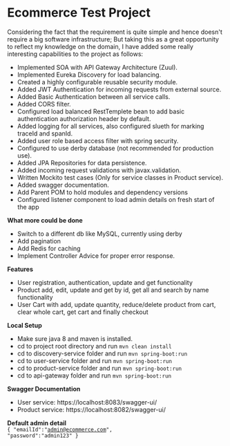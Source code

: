 <h1>Ecommerce Test Project</h1>

Considering the fact that the requirement is quite simple and hence doesn't 
require a big software infrastructure; But taking this as a great opportunity 
to reflect my knowledge on the domain, I have added some really interesting capabilities to the project as follows:
<br/>
<ul>
<li>Implemented SOA with API Gateway Architecture (Zuul).</li>
<li>Implemented Eureka Discovery for load balancing.</li>
<li>Created a highly configurable reusable security module.</li>
<li>Added JWT Authentication for incoming requests from external source.</li>
<li>Added Basic Authentication between all service calls.</li>
<li>Added CORS filter.</li>
<li>Configured load balanced RestTemplete bean to add basic authentication authorization header by default.</li>
<li>Added logging for all services, also configured slueth for marking traceId and spanId.</li>
<li>Added user role based access filter with spring security.</li>
<li>Configured to use derby database (not recommended for production use).</li>
<li>Added JPA Repositories for data persistence.</li>
<li>Added incoming request validations with javax.validation.</li>
<li>Written Mockito test cases (Only for service classes in Product service).</li>
<li>Added swagger documentation.</li>
<li>Add Parent POM to hold modules and dependency versions</li>
<li>Configured listener component to load admin details on fresh start of the app</li>
</ul>

**What more could be done**
<ul>
<li>Switch to a different db like MySQL, currently using derby</li>
<li>Add pagination</li>
<li>Add Redis for caching</li>
<li>Implement Controller Advice for proper error response.</li>
</ul>

**Features**
<ul>
<li>User registration, authentication, update and get functionality</li>
<li>Product add, edit, update and get by id, get all and search by name functionality</li>
<li>User Cart with add, update quantity, reduce/delete product from cart, clear whole cart, get cart and finally checkout</li>
</ul>

**Local Setup**
<ul>
<li>Make sure java 8 and maven is installed.</li>
<li>cd to project root directory and run <code>mvn clean install</code> </li>
<li>cd to discovery-service folder and run <code>mvn spring-boot:run</code></li>
<li>cd to user-service folder and run <code>mvn spring-boot:run</code></li>
<li>cd to product-service folder and run <code>mvn spring-boot:run</code></li>
<li>cd to api-gateway folder and run <code>mvn spring-boot:run</code></li>
</ul>

**Swagger Documentation**
<ul>
<li>User service: <a target="_blank">https://localhost:8083/swagger-ui/</a></li>
<li>Product service: <a target="_blank">https://localhost:8082/swagger-ui/</a></li>
</ul>

**Default admin detail**<br/>
<code>{
    "emailId":"admin@ecommerce.com",
    "password":"admin123"
}</code>